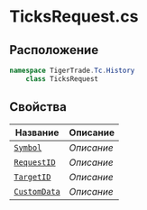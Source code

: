 
# TicksRequest.cs
## Расположение
```csharp
namespace TigerTrade.Tc.History  
    class TicksRequest
```

## Свойства
| Название | Описание |
| --- | --- |
| [`Symbol`](./Свойства/Symbol.md) | *Описание* |
| [`RequestID`](./Свойства/RequestID.md) | *Описание* |
| [`TargetID`](./Свойства/TargetID.md) | *Описание* |
| [`CustomData`](./Свойства/CustomData.md) | *Описание* |
